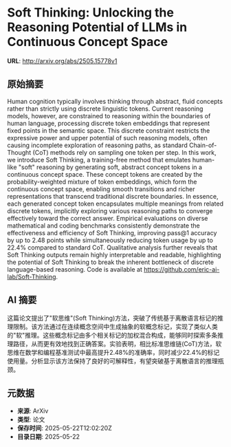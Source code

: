 # Soft Thinking: Unlocking the Reasoning Potential of LLMs in Continuous Concept Space

**URL**: http://arxiv.org/abs/2505.15778v1

## 原始摘要

Human cognition typically involves thinking through abstract, fluid concepts
rather than strictly using discrete linguistic tokens. Current reasoning
models, however, are constrained to reasoning within the boundaries of human
language, processing discrete token embeddings that represent fixed points in
the semantic space. This discrete constraint restricts the expressive power and
upper potential of such reasoning models, often causing incomplete exploration
of reasoning paths, as standard Chain-of-Thought (CoT) methods rely on sampling
one token per step. In this work, we introduce Soft Thinking, a training-free
method that emulates human-like "soft" reasoning by generating soft, abstract
concept tokens in a continuous concept space. These concept tokens are created
by the probability-weighted mixture of token embeddings, which form the
continuous concept space, enabling smooth transitions and richer
representations that transcend traditional discrete boundaries. In essence,
each generated concept token encapsulates multiple meanings from related
discrete tokens, implicitly exploring various reasoning paths to converge
effectively toward the correct answer. Empirical evaluations on diverse
mathematical and coding benchmarks consistently demonstrate the effectiveness
and efficiency of Soft Thinking, improving pass@1 accuracy by up to 2.48 points
while simultaneously reducing token usage by up to 22.4% compared to standard
CoT. Qualitative analysis further reveals that Soft Thinking outputs remain
highly interpretable and readable, highlighting the potential of Soft Thinking
to break the inherent bottleneck of discrete language-based reasoning. Code is
available at https://github.com/eric-ai-lab/Soft-Thinking.


## AI 摘要

这篇论文提出了"软思维"(Soft Thinking)方法，突破了传统基于离散语言标记的推理限制。该方法通过在连续概念空间中生成抽象的软概念标记，实现了类似人类的"软"推理。这些概念标记由多个相关标记的加权混合构成，能够同时探索多条推理路径，从而更有效地找到正确答案。实验表明，相比标准思维链(CoT)方法，软思维在数学和编程基准测试中最高提升2.48%的准确率，同时减少22.4%的标记使用量。分析显示该方法保持了良好的可解释性，有望突破基于离散语言的推理瓶颈。

## 元数据

- **来源**: ArXiv
- **类型**: 论文
- **保存时间**: 2025-05-22T12:02:20Z
- **目录日期**: 2025-05-22
